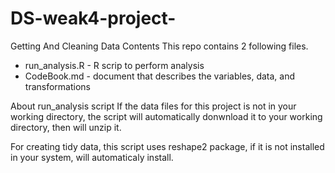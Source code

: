 # DS-weak4-project-
Getting And Cleaning Data
Contents
This repo contains 2 following files.

 - run_analysis.R - R scrip to perform analysis
 - CodeBook.md - document that describes the variables, data, and transformations


About run_analysis script
If the data files for this project is not in your working directory, the script will automatically donwnload it to your working directory, then will unzip it.

For creating tidy data, this script uses reshape2 package, if it is not installed in your system, will automaticaly install.
